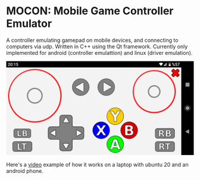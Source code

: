 # MOCON: Mobile Game Controller Emulator
A controller emulating gamepad on mobile devices, and connecting to computers via udp. Written in C++ using the Qt framework. Currently only implemented for android (controller emulattion) and linux (driver emulation).

![screenshot](doc/screenshot.png)


Here's a [video](https://youtu.be/DFS32ejTlV0) example of how it works on a laptop with ubuntu 20 and an android phone. 


